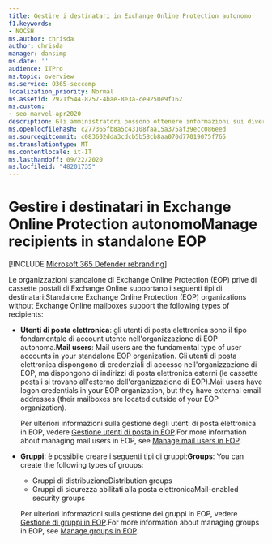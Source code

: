 ```yaml
---
title: Gestire i destinatari in Exchange Online Protection autonomo
f1.keywords:
- NOCSH
ms.author: chrisda
author: chrisda
manager: dansimp
ms.date: ''
audience: ITPro
ms.topic: overview
ms.service: O365-seccomp
localization_priority: Normal
ms.assetid: 2921f544-8257-4bae-8e3a-ce9250e9f162
ms.custom:
- seo-marvel-apr2020
description: Gli amministratori possono ottenere informazioni sui diversi tipi di oggetti recipient in standalone Exchange Online Protection (EOP).
ms.openlocfilehash: c277365fb8a5c43108faa15a375af39ecc086eed
ms.sourcegitcommit: c083602dda3cdcb5b58cb8aa070d77019075f765
ms.translationtype: MT
ms.contentlocale: it-IT
ms.lasthandoff: 09/22/2020
ms.locfileid: "48201735"
---
```

# <a name="manage-recipients-in-standalone-eop"></a><span data-ttu-id="26488-103">Gestire i destinatari in Exchange Online Protection autonomo</span><span class="sxs-lookup"><span data-stu-id="26488-103">Manage recipients in standalone EOP</span></span>

[!INCLUDE [Microsoft 365 Defender rebranding](../includes/microsoft-defender-for-office.md)]


<span data-ttu-id="26488-104">Le organizzazioni standalone di Exchange Online Protection (EOP) prive di cassette postali di Exchange Online supportano i seguenti tipi di destinatari:</span><span class="sxs-lookup"><span data-stu-id="26488-104">Standalone Exchange Online Protection (EOP) organizations without Exchange Online mailboxes support the following types of recipients:</span></span>

- <span data-ttu-id="26488-105">**Utenti di posta elettronica**: gli utenti di posta elettronica sono il tipo fondamentale di account utente nell'organizzazione di EOP autonoma.</span><span class="sxs-lookup"><span data-stu-id="26488-105">**Mail users**: Mail users are the fundamental type of user accounts in your standalone EOP organization.</span></span> <span data-ttu-id="26488-106">Gli utenti di posta elettronica dispongono di credenziali di accesso nell'organizzazione di EOP, ma dispongono di indirizzi di posta elettronica esterni (le cassette postali si trovano all'esterno dell'organizzazione di EOP).</span><span class="sxs-lookup"><span data-stu-id="26488-106">Mail users have logon credentials in your EOP organization, but they have external email addresses (their mailboxes are located outside of your EOP organization).</span></span>

  <span data-ttu-id="26488-107">Per ulteriori informazioni sulla gestione degli utenti di posta elettronica in EOP, vedere [Gestione utenti di posta in EOP](manage-mail-users-in-eop.md).</span><span class="sxs-lookup"><span data-stu-id="26488-107">For more information about managing mail users in EOP, see [Manage mail users in EOP](manage-mail-users-in-eop.md).</span></span>

- <span data-ttu-id="26488-108">**Gruppi**: è possibile creare i seguenti tipi di gruppi:</span><span class="sxs-lookup"><span data-stu-id="26488-108">**Groups**: You can create the following types of groups:</span></span>

  - <span data-ttu-id="26488-109">Gruppi di distribuzione</span><span class="sxs-lookup"><span data-stu-id="26488-109">Distribution groups</span></span>
  - <span data-ttu-id="26488-110">Gruppi di sicurezza abilitati alla posta elettronica</span><span class="sxs-lookup"><span data-stu-id="26488-110">Mail-enabled security groups</span></span>

  <span data-ttu-id="26488-111">Per ulteriori informazioni sulla gestione dei gruppi in EOP, vedere [Gestione di gruppi in EOP](manage-groups-in-eop.md).</span><span class="sxs-lookup"><span data-stu-id="26488-111">For more information about managing groups in EOP, see [Manage groups in EOP](manage-groups-in-eop.md).</span></span>
